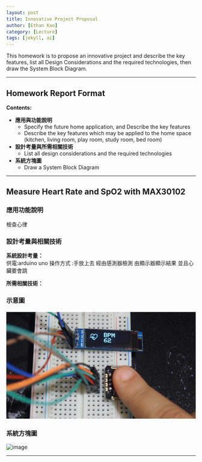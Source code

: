 ```yaml
---
layout: post
title: Innovative Project Proposal
author: [Ethan Kao]
category: [Lecture]
tags: [jekyll, ai]
---
```


This homework is to propose an innovative project and describe the key features, list all Design Considerations and the required technologies, then draw the System Block Diagram.

---
## Homework Report Format
**Contents:**<br>
* **應用與功能說明**
  - Specify the future home application, and Describe the key features
  - Describe the key features which may be applied to the home space (kitchen, living room, play room, study room, bed room)
* **設計考量與所需相關技術**
  - List all design considerations and the required technologies
* **系統方塊圖**
  - Draw a System Block Diagram

---
## Measure Heart Rate and SpO2 with MAX30102

### 應用功能說明
檢查心律

### 設計考量與相關技術
**系統設計考量：**<br>
供電:arduino uno
操作方式 :手放上去  經由感測器檢測 由顯示器顯示結果 並且心臟要會跳


**所需相關技術：**


### 示意圖
![](https://github.com/kaoethan/MCU-project/blob/main/images/image.png?raw=true)

### 系統方塊圖
![image](https://user-images.githubusercontent.com/126166559/226336201-a09cd417-e16b-4aa3-b217-345d3f497aec.png)

---




